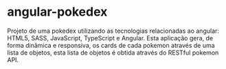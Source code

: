 # angular-pokedex
Projeto de uma pokedex utilizando as tecnologias relacionadas ao angular: HTML5, SASS, JavaScript, TypeScript e Angular. Esta aplicação gera, de forma dinâmica e responsiva, os cards de cada pokemon através de uma lista de objetos, esta lista de objetos é obtida através do RESTful pokemon API. 
